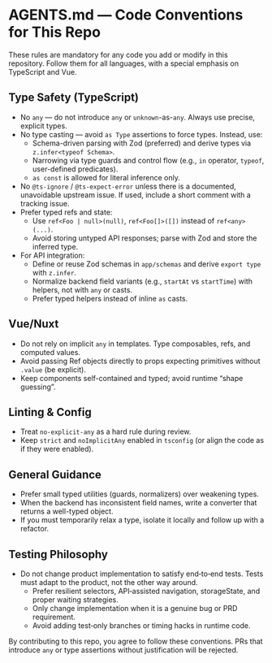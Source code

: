 # AGENTS.md — Code Conventions for This Repo

These rules are mandatory for any code you add or modify in this repository. Follow them for all languages, with a special emphasis on TypeScript and Vue.

## Type Safety (TypeScript)
- No `any` — do not introduce `any` or `unknown`-as-`any`. Always use precise, explicit types.
- No type casting — avoid `as Type` assertions to force types. Instead, use:
  - Schema-driven parsing with Zod (preferred) and derive types via `z.infer<typeof Schema>`.
  - Narrowing via type guards and control flow (e.g., `in` operator, `typeof`, user-defined predicates).
  - `as const` is allowed for literal inference only.
- No `@ts-ignore` / `@ts-expect-error` unless there is a documented, unavoidable upstream issue. If used, include a short comment with a tracking issue.
- Prefer typed refs and state:
  - Use `ref<Foo | null>(null)`, `ref<Foo[]>([])` instead of `ref<any>(...)`.
  - Avoid storing untyped API responses; parse with Zod and store the inferred type.
- For API integration:
  - Define or reuse Zod schemas in `app/schemas` and derive `export type` with `z.infer`.
  - Normalize backend field variants (e.g., `startAt` vs `startTime`) with helpers, not with `any` or casts.
  - Prefer typed helpers instead of inline `as` casts.

## Vue/Nuxt
- Do not rely on implicit `any` in templates. Type composables, refs, and computed values.
- Avoid passing Ref objects directly to props expecting primitives without `.value` (be explicit).
- Keep components self-contained and typed; avoid runtime “shape guessing”.

## Linting & Config
- Treat `no-explicit-any` as a hard rule during review.
- Keep `strict` and `noImplicitAny` enabled in `tsconfig` (or align the code as if they were enabled).

## General Guidance
- Prefer small typed utilities (guards, normalizers) over weakening types.
- When the backend has inconsistent field names, write a converter that returns a well-typed object.
- If you must temporarily relax a type, isolate it locally and follow up with a refactor.

## Testing Philosophy
- Do not change product implementation to satisfy end‑to‑end tests. Tests must adapt to the product, not the other way around.
  - Prefer resilient selectors, API‑assisted navigation, storageState, and proper waiting strategies.
  - Only change implementation when it is a genuine bug or PRD requirement.
  - Avoid adding test‑only branches or timing hacks in runtime code.

By contributing to this repo, you agree to follow these conventions. PRs that introduce `any` or type assertions without justification will be rejected.
